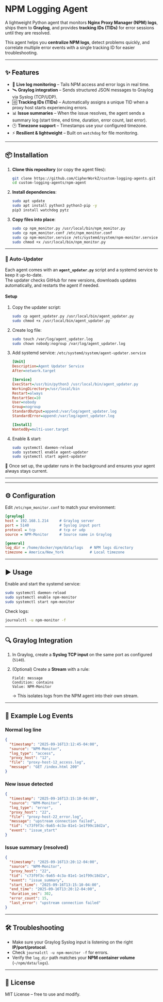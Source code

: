 # NPM Logging Agent

A lightweight Python agent that monitors **Nginx Proxy Manager (NPM) logs**, ships them to **Graylog**, and provides **tracking IDs (TIDs)** for error sessions until they are resolved.  

This agent helps you **centralize NPM logs**, detect problems quickly, and correlate multiple error events with a single tracking ID for easier troubleshooting.

---

## ✨ Features

- 📡 **Live log monitoring** – Tails NPM access and error logs in real time.  
- 🛰 **Graylog integration** – Sends structured JSON messages to Graylog via Syslog (TCP/UDP).  
- 🆔 **Tracking IDs (TIDs)** – Automatically assigns a unique TID when a proxy host starts experiencing errors.  
- 📊 **Issue summaries** – When the issue resolves, the agent sends a summary log (start time, end time, duration, error count, last error).  
- 🕒 **Timezone support** – Timestamps use your configured timezone.  
- ⚡ **Resilient & lightweight** – Built on `watchdog` for file monitoring.  

---

## 📦 Installation

1. **Clone this repository** (or copy the agent files):  

   ```bash
   git clone https://github.com/CipherWorkZ/custom-logging-agents.git
   cd custom-logging-agents/npm-agent
   ```

2. **Install dependencies**:  

   ```bash
   sudo apt update
   sudo apt install python3 python3-pip -y
   pip3 install watchdog pytz
   ```

3. **Copy files into place**:  

   ```bash
   sudo cp npm_monitor.py /usr/local/bin/npm_monitor.py
   sudo cp npm_monitor.conf /etc/npm_monitor.conf
   sudo cp npm-monitor.service /etc/systemd/system/npm-monitor.service
   sudo chmod +x /usr/local/bin/npm_monitor.py
   ```

---
### 🔄 Auto-Updater

Each agent comes with an **`agent_updater.py`** script and a systemd service to keep it up-to-date.  
The updater checks GitHub for new versions, downloads updates automatically, and restarts the agent if needed.  

#### Setup
1. Copy the updater script:  
   ```bash
   sudo cp agent_updater.py /usr/local/bin/agent_updater.py
   sudo chmod +x /usr/local/bin/agent_updater.py
   ```

2. Create log file:  
   ```bash
   sudo touch /var/log/agent_updater.log
   sudo chown nobody:nogroup /var/log/agent_updater.log
   ```

3. Add systemd service: `/etc/systemd/system/agent-updater.service`  
   ```ini
   [Unit]
   Description=Agent Updater Service
   After=network.target

   [Service]
   ExecStart=/usr/bin/python3 /usr/local/bin/agent_updater.py
   WorkingDirectory=/usr/local/bin
   Restart=always
   RestartSec=10
   User=nobody
   Group=nogroup
   StandardOutput=append:/var/log/agent_updater.log
   StandardError=append:/var/log/agent_updater.log

   [Install]
   WantedBy=multi-user.target
   ```

4. Enable & start:  
   ```bash
   sudo systemctl daemon-reload
   sudo systemctl enable agent-updater
   sudo systemctl start agent-updater
   ```

📌 Once set up, the updater runs in the background and ensures your agent always stays current.

---

---

## ⚙️ Configuration

Edit `/etc/npm_monitor.conf` to match your environment:

```ini
[graylog]
host = 192.168.1.214     # Graylog server
port = 5140              # Syslog input port
protocol = tcp           # tcp or udp
source = NPM-Monitor     # Source name in Graylog

[general]
log_dir = /home/docker/npm/data/logs   # NPM logs directory
timezone = America/New_York            # Local timezone
```

---

## ▶️ Usage

Enable and start the systemd service:

```bash
sudo systemctl daemon-reload
sudo systemctl enable npm-monitor
sudo systemctl start npm-monitor
```

Check logs:

```bash
journalctl -u npm-monitor -f
```

---

## 🔍 Graylog Integration

1. In Graylog, create a **Syslog TCP input** on the same port as configured (`5140`).  
2. (Optional) Create a **Stream** with a rule:  

   ```
   Field: message
   Condition: contains
   Value: NPM-Monitor
   ```

   → This isolates logs from the NPM agent into their own stream.

---

## 📜 Example Log Events

### Normal log line
```json
{
  "timestamp": "2025-09-16T13:12:45-04:00",
  "source": "NPM-Monitor",
  "log_type": "access",
  "proxy_host": "12",
  "file": "proxy-host-12_access.log",
  "message": "GET /index.html 200"
}
```

### New issue detected
```json
{
  "timestamp": "2025-09-16T13:15:10-04:00",
  "source": "NPM-Monitor",
  "log_type": "error",
  "proxy_host": "22",
  "file": "proxy-host-22_error.log",
  "message": "upstream connection failed",
  "tid": "c73f9f3c-9a65-4c3a-81e1-1e1f99c18d2a",
  "event": "issue_start"
}
```

### Issue summary (resolved)
```json
{
  "timestamp": "2025-09-16T13:20:12-04:00",
  "source": "NPM-Monitor",
  "proxy_host": "22",
  "tid": "c73f9f3c-9a65-4c3a-81e1-1e1f99c18d2a",
  "event": "issue_summary",
  "start_time": "2025-09-16T13:15:10-04:00",
  "end_time": "2025-09-16T13:20:12-04:00",
  "duration_sec": 302,
  "error_count": 15,
  "last_error": "upstream connection failed"
}
```

---

## 🛠 Troubleshooting

- Make sure your Graylog Syslog input is listening on the right **IP/port/protocol**.  
- Check `journalctl -u npm-monitor -f` for errors.  
- Verify the `log_dir` path matches your **NPM container volume** (`~/npm/data/logs`).  

---

## 📜 License

MIT License – free to use and modify.  
